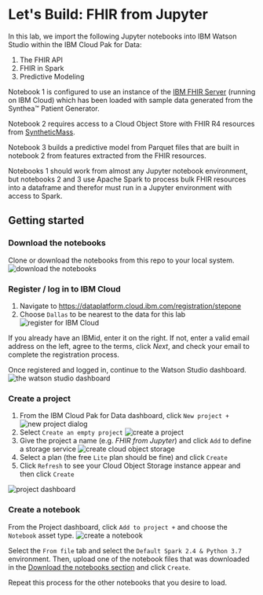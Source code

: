 # Let's Build: FHIR from Jupyter

In this lab, we import the following Jupyter notebooks into IBM Watson Studio within the IBM Cloud Pak for Data:
1. The FHIR API
2. FHIR in Spark
3. Predictive Modeling

Notebook 1 is configured to use an instance of the [IBM FHIR Server](https://github.com/IBM/FHIR) (running on IBM Cloud) which has been loaded with sample data generated from the Synthea™️ Patient Generator.

Notebook 2 requires access to a Cloud Object Store with FHIR R4 resources from [SyntheticMass](https://synthea.mitre.org/downloads).

Notebook 3 builds a predictive model from Parquet files that are built in notebook 2 from features extracted from the FHIR resources.

Notebooks 1 should work from almost any Jupyter notebook environment, but notebooks 2 and 3 use Apache Spark to process bulk FHIR resources into a dataframe and therefor must run in a Jupyter environment with access to Spark.

## Getting started

### Download the notebooks

Clone or download the notebooks from this repo to your local system.
![download the notebooks](images/0.download.png?raw=true)

### Register / log in to IBM Cloud

1. Navigate to https://dataplatform.cloud.ibm.com/registration/stepone
2. Choose `Dallas` to be nearest to the data for this lab
    ![register for IBM Cloud](images/1.register.png?raw=true)

If you already have an IBMid, enter it on the right.
If not, enter a valid email address on the left, agree to the terms, click *Next*, and check your email to complete the registration process.

Once registered and logged in, continue to the Watson Studio dashboard.
![the watson studio dashboard](images/3.dashboard.png?raw=true)

### Create a project

1. From the IBM Cloud Pak for Data dashboard, click `New project +`
    ![new project dialog](images/4.create-project-1.png?raw=true)
2. Select `Create an empty project`
    ![create a project](images/5.create-project-2.png?raw=true)
3. Give the project a name (e.g. *FHIR from Jupyter*) and click `Add` to define a storage service
    ![create cloud object storage](images/6.create-storage.png?raw=true)
4. Select a plan (the free `Lite` plan should be fine) and click `Create`
5. Click `Refresh` to see your Cloud Object Storage instance appear and then click `Create`

![project dashboard](images/7.project-dashboard.png)

### Create a notebook

From the Project dashboard, click `Add to project +` and choose the `Notebook` asset type.
![create a notebook](images/8.new-notebook.png?raw=true)

Select the `From file` tab and select the `Default Spark 2.4 & Python 3.7` environment.
Then, upload one of the notebook files that was downloaded in the [Download the notebooks section](#Download-the-notebooks) and click `Create`.

Repeat this process for the other notebooks that you desire to load.

